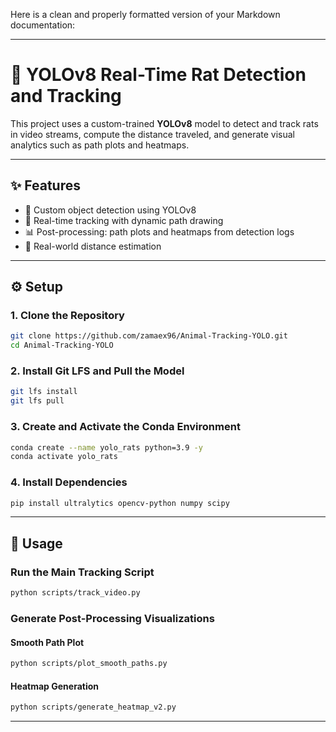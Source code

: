Here is a clean and properly formatted version of your Markdown documentation:

---

# 🐀 YOLOv8 Real-Time Rat Detection and Tracking

This project uses a custom-trained **YOLOv8** model to detect and track rats in video streams, compute the distance traveled, and generate visual analytics such as path plots and heatmaps.

---

## ✨ Features

* 🎯 Custom object detection using YOLOv8
* 🧭 Real-time tracking with dynamic path drawing
* 📊 Post-processing: path plots and heatmaps from detection logs
* 📐 Real-world distance estimation

---

## ⚙️ Setup

### 1. Clone the Repository

```bash
git clone https://github.com/zamaex96/Animal-Tracking-YOLO.git
cd Animal-Tracking-YOLO
```

### 2. Install Git LFS and Pull the Model

```bash
git lfs install
git lfs pull
```

### 3. Create and Activate the Conda Environment

```bash
conda create --name yolo_rats python=3.9 -y
conda activate yolo_rats
```

### 4. Install Dependencies

```bash
pip install ultralytics opencv-python numpy scipy
```

---

## 🚀 Usage

### Run the Main Tracking Script

```bash
python scripts/track_video.py
```

### Generate Post-Processing Visualizations

#### Smooth Path Plot

```bash
python scripts/plot_smooth_paths.py
```

#### Heatmap Generation

```bash
python scripts/generate_heatmap_v2.py
```

---


